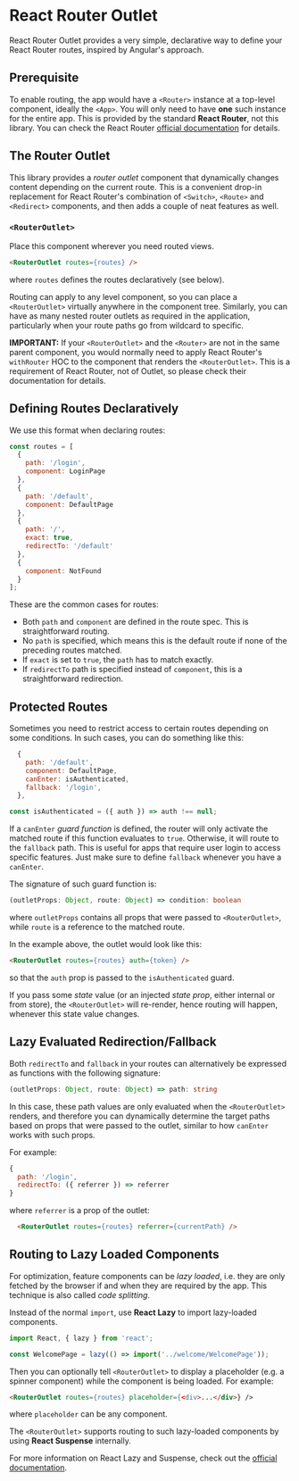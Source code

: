 # React Router Outlet

React Router Outlet provides a very simple, declarative way to define your React Router routes, inspired by Angular's approach.

## Prerequisite

To enable routing, the app would have a `<Router>` instance at a top-level component, ideally the `<App>`. You will only need to have **one** such instance for the entire app. This is provided by the standard **React Router**, not this library. You can check the React Router [official documentation](https://reacttraining.com/react-router/core/api/Router) for details.

## The Router Outlet

This library provides a _router outlet_ component that dynamically changes content depending on the current route. This is a convenient drop-in replacement for React Router's combination of `<Switch>`, `<Route>` and `<Redirect>` components, and then adds a couple of neat features as well.

### `<RouterOutlet>`

Place this component wherever you need routed views.

```html
<RouterOutlet routes={routes} />
```
where `routes` defines the routes declaratively (see below).

Routing can apply to any level component, so you can place a `<RouterOutlet>` virtually anywhere in the component tree. Similarly, you can have as many nested router outlets as required in the application, particularly when your route paths go from wildcard to specific.

**IMPORTANT:** If your `<RouterOutlet>` and the `<Router>` are not in the same parent component, you would normally need to apply React Router's `withRouter` HOC to the component that renders the `<RouterOutlet>`. This is a requirement of React Router, not of Outlet, so please check their documentation for details. 

## Defining Routes Declaratively

We use this format when declaring routes:
```javascript
const routes = [
  {
    path: '/login',
    component: LoginPage
  },
  {
    path: '/default',
    component: DefaultPage
  },
  {
    path: '/',
    exact: true,
    redirectTo: '/default'
  },
  {
    component: NotFound
  }
];
```

These are the common cases for routes:

- Both `path` and `component` are defined in the route spec. This is straightforward routing.
- No `path` is specified, which means this is the default route if none of the preceding routes matched.
- If `exact` is set to `true`, the `path` has to match exactly.
- If `redirectTo` path is specified instead of `component`, this is a straightforward redirection.

## Protected Routes

Sometimes you need to restrict access to certain routes depending on some conditions. In such cases, you can do something like this:

```javascript
  {
    path: '/default',
    component: DefaultPage,
    canEnter: isAuthenticated,
    fallback: '/login',
  },
```
```javascript
const isAuthenticated = ({ auth }) => auth !== null;
```

If a `canEnter` _guard function_ is defined, the router will only activate the matched route if this function evaluates to `true`. Otherwise, it will route to the `fallback` path. This is useful for apps that require user login to access specific features. Just make sure to define `fallback` whenever you have a `canEnter`.

The signature of such guard function is:
```typescript
(outletProps: Object, route: Object) => condition: boolean
```
where `outletProps` contains all props that were passed to `<RouterOutlet>`, while `route` is a reference to the matched route.

In the example above, the outlet would look like this:
```html
<RouterOutlet routes={routes} auth={token} />
```
so that the `auth` prop is passed to the `isAuthenticated` guard.

If you pass some _state_ value (or an injected _state prop_, either internal or from store), the `<RouterOutlet>` will re-render, hence routing will happen, whenever this state value changes.

## Lazy Evaluated Redirection/Fallback

Both `redirectTo` and `fallback` in your routes can alternatively be expressed as functions with the following signature:

```typescript
(outletProps: Object, route: Object) => path: string
```

In this case, these path values are only evaluated when the `<RouterOutlet>` renders, and therefore you can dynamically determine the target paths based on props that were passed to the outlet, similar to how `canEnter` works with such props.

For example:
```javascript
{
  path: '/login',
  redirectTo: ({ referrer }) => referrer
}
```
where `referrer` is a prop of the outlet:
```html
  <RouterOutlet routes={routes} referrer={currentPath} />
```

## Routing to Lazy Loaded Components

For optimization, feature components can be _lazy loaded_, i.e. they are only fetched by the browser if and when they are required by the app. This technique is also called _code splitting_.

Instead of the normal `import`, use **React Lazy** to import lazy-loaded components.

```javascript
import React, { lazy } from 'react';

const WelcomePage = lazy(() => import('../welcome/WelcomePage'));
```

Then you can optionally tell `<RouterOutlet>` to display a placeholder (e.g. a spinner component) while the component is being loaded. For example:
```html
<RouterOutlet routes={routes} placeholder={<div>...</div>} />
```
where `placeholder` can be any component.

The `<RouterOutlet>` supports routing to such lazy-loaded components by using **React Suspense** internally.

For more information on React Lazy and Suspense, check out the [official documentation](https://reactjs.org/docs/code-splitting.html).

